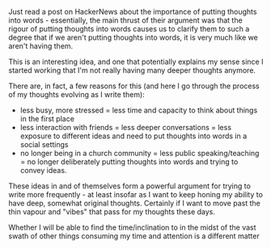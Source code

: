 Just read a post on HackerNews about the importance of putting thoughts into words - essentially, the main thrust of their argument was that the rigour of putting thoughts into words causes us to clarify them to such a degree that if we aren't putting thoughts into words, it is very much like we aren't having them.

This is an interesting idea, and one that potentially explains my sense since I started working that I'm not really having many deeper thoughts anymore.

There are, in fact, a few reasons for this (and here I go through the process of my thoughts evolving as I write them): 
* less busy, more stressed = less time and capacity to think about things in the first place
* less interaction with friends = less deeper conversations = less exposure to different ideas and need to put thoughts into words in a social settings
* no longer being in a church community = less public speaking/teaching = no longer deliberately putting thoughts into words and trying to convey ideas.

These ideas in and of themselves form a powerful argument for trying to write more frequently - at least insofar as I want to keep honing my ability to have deep, somewhat original thoughts. Certainly if I want to move past the thin vapour and "vibes" that pass for my thoughts these days. 

Whether I will be able to find the time/inclination to in the midst of the vast swath of other things consuming my time and attention is a different matter